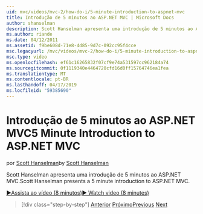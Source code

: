 ```yaml
---
uid: mvc/videos/mvc-2/how-do-i/5-minute-introduction-to-aspnet-mvc
title: Introdução de 5 minutos ao ASP.NET MVC | Microsoft Docs
author: shanselman
description: Scott Hanselman apresenta uma introdução de 5 minutos ao ASP.NET MVC.
ms.author: riande
ms.date: 04/12/2011
ms.assetid: f9be608d-71e8-4d85-9d7c-092cc95f4cce
msc.legacyurl: /mvc/videos/mvc-2/how-do-i/5-minute-introduction-to-aspnet-mvc
msc.type: video
ms.openlocfilehash: ef61c16265832f07cf9e74a531597cc962184a74
ms.sourcegitcommit: 0f1119340e4464720cfd16d0ff15764746ea1fea
ms.translationtype: MT
ms.contentlocale: pt-BR
ms.lasthandoff: 04/17/2019
ms.locfileid: "59385690"
---
```

# <a name="5-minute-introduction-to-aspnet-mvc"></a><span data-ttu-id="179d4-103">Introdução de 5 minutos ao ASP.NET MVC</span><span class="sxs-lookup"><span data-stu-id="179d4-103">5 Minute Introduction to ASP.NET MVC</span></span>

<span data-ttu-id="179d4-104">por [Scott Hanselman](https://github.com/shanselman)</span><span class="sxs-lookup"><span data-stu-id="179d4-104">by [Scott Hanselman](https://github.com/shanselman)</span></span>

<span data-ttu-id="179d4-105">Scott Hanselman apresenta uma introdução de 5 minutos ao ASP.NET MVC.</span><span class="sxs-lookup"><span data-stu-id="179d4-105">Scott Hanselman presents a 5 minute introduction to ASP.NET MVC.</span></span>

[<span data-ttu-id="179d4-106">&#9654;Assista ao vídeo (8 minutos)</span><span class="sxs-lookup"><span data-stu-id="179d4-106">&#9654; Watch video (8 minutes)</span></span>](https://channel9.msdn.com/Blogs/ASP-NET-Site-Videos/5-minute-introduction-to-aspnet-mvc)

> [!div class="step-by-step"]
> <span data-ttu-id="179d4-107">[Anterior](aspnet-mvc-2-render-action.md)
> [Próximo](how-to-best-learn-asp-net-mvc.md)</span><span class="sxs-lookup"><span data-stu-id="179d4-107">[Previous](aspnet-mvc-2-render-action.md)
[Next](how-to-best-learn-asp-net-mvc.md)</span></span>
